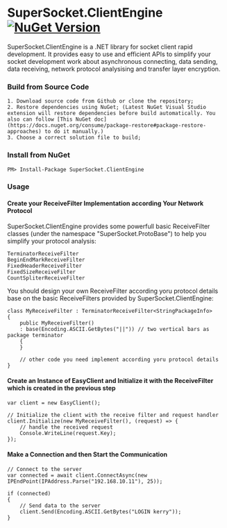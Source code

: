 # SuperSocket.ClientEngine [![NuGet Version](https://img.shields.io/nuget/v/SuperSocket.ClientEngine.svg?style=flat)](https://www.nuget.org/packages/SuperSocket.ClientEngine/)

SuperSocket.ClientEngine is a .NET library for socket client rapid development. It provides easy to use and efficient APIs to simplify your socket development work about asynchronous connecting, data sending, data receiving, network protocol analysising and transfer layer encryption.

### Build from Source Code

	1. Download source code from Github or clone the repository;
	2. Restore dependencies using NuGet; (Latest NuGet Visual Studio extension will restore dependencies before build automatically. You also can follow [This NuGet doc](https://docs.nuget.org/consume/package-restore#package-restore-approaches) to do it manually.)
	3. Choose a correct solution file to build;


### Install from NuGet

	PM> Install-Package SuperSocket.ClientEngine
	

### Usage


#### Create your ReceiveFilter Implementation according Your Network Protocol

SuperSocket.ClientEngine provides some powerfull basic ReceiveFilter classes (under the namespace "SuperSocket.ProtoBase") to help you simplify your protocol analysis:

	TerminatorReceiveFilter
	BeginEndMarkReceiveFilter
	FixedHeaderReceiveFilter
	FixedSizeReceiveFilter
	CountSpliterReceiveFilter
	
You should design your own ReceiveFilter according yoru protocol details base on the basic ReceiveFilters provided by SuperSocket.ClientEngine:

	class MyReceiveFilter : TerminatorReceiveFilter<StringPackageInfo>
	{
		public MyReceiveFilter()
		: base(Encoding.ASCII.GetBytes("||")) // two vertical bars as package terminator
		{
		}
		
		// other code you need implement according yoru protocol details
	}
	

#### Create an Instance of EasyClient and Initialize it with the ReceiveFilter which is created in the previous step

	var client = new EasyClient();
	
	// Initialize the client with the receive filter and request handler
	client.Initialize(new MyReceiveFilter(), (request) => {
		// handle the received request
		Console.WriteLine(request.Key);
	});
	
	
#### Make a Connection and then Start the Communication
	
	
	// Connect to the server
	var connected = await client.ConnectAsync(new IPEndPoint(IPAddress.Parse("192.168.10.11"), 25));
	
	if (connected)
	{
		// Send data to the server
		client.Send(Encoding.ASCII.GetBytes("LOGIN kerry"));
	}